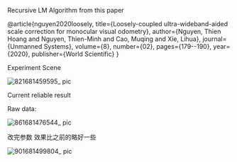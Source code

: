 Recursive LM Algorithm from this paper

@article{nguyen2020loosely,
  title={Loosely-coupled ultra-wideband-aided scale correction for monocular visual odometry},
  author={Nguyen, Thien Hoang and Nguyen, Thien-Minh and Cao, Muqing and Xie, Lihua},
  journal={Unmanned Systems},
  volume={8},
  number={02},
  pages={179--190},
  year={2020},
  publisher={World Scientific}
}

Experiment Scene

![821681459595_ pic](https://user-images.githubusercontent.com/54940667/232040281-229ba17b-97cf-4cd8-8b2e-68ecff2d63b8.jpg)

Current reliable result

Raw data:

![861681476544_ pic](https://user-images.githubusercontent.com/54940667/232048080-609707b1-2ef5-4f76-a8be-bcf20d657021.jpg)

改完参数 效果比之前的略好一些

![901681499804_ pic](https://user-images.githubusercontent.com/54940667/232136265-3767ab5c-2a3e-42f5-a8f2-f4396b7f6d91.jpg)
